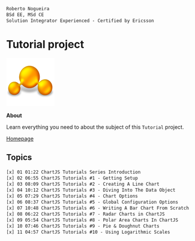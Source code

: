```
Roberto Nogueira  
BSd EE, MSd CE
Solution Integrator Experienced - Certified by Ericsson
```
# Tutorial project

![tutorial image](images/tutorial.png)

**About**

Learn everything you need to about the subject of this `Tutorial` project.

[Homepage](https://www.youtube.com/playlist?list=PLKREma096uCwBcQBzTGf-B5Mhn_GSwRR0)

## Topics
```
[x] 01 01:22 ChartJS Tutorials Series Introduction
[x] 02 06:55 ChartJS Tutorials #1 - Getting Setup
[x] 03 08:09 ChartJS Tutorials #2 - Creating A Line Chart
[x] 04 10:12 ChartJS Tutorials #3 - Diving Into The Data Object
[x] 05 07:29 ChartJS Tutorials #4 - Chart Options
[x] 06 08:37 ChartJS Tutorials #5 - Global Configuration Options
[x] 07 10:48 ChartJS Tutorials #6 - Writing A Bar Chart From Scratch
[x] 08 06:22 ChartJS Tutorials #7 - Radar Charts in ChartJS
[x] 09 05:54 ChartJS Tutorials #8 - Polar Area Charts In ChartJS
[x] 10 07:46 ChartJS Tutorials #9 - Pie & Doughnut Charts
[x] 11 04:57 ChartJS Tutorials #10 - Using Logarithmic Scales
```
